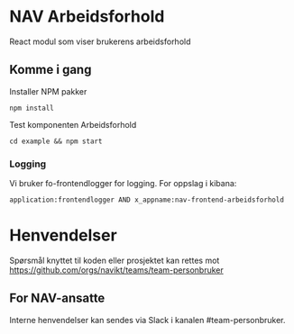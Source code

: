 # NAV Arbeidsforhold


React modul som viser brukerens arbeidsforhold

## Komme i gang

Installer NPM pakker

```
npm install
```

Test komponenten Arbeidsforhold

```
cd example && npm start
```

### Logging

Vi bruker fo-frontendlogger for logging. For oppslag i kibana:

```
application:frontendlogger AND x_appname:nav-frontend-arbeidsforhold
```

# Henvendelser

Spørsmål knyttet til koden eller prosjektet kan rettes mot https://github.com/orgs/navikt/teams/team-personbruker

## For NAV-ansatte

Interne henvendelser kan sendes via Slack i kanalen #team-personbruker.
